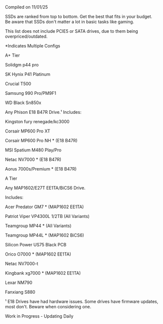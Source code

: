 Compiled on 11/01/25

SSDs are ranked from top to bottom. Get the best that fits in your budget. Be aware that SSDs don't matter a lot in basic tasks like gaming.

This list does not include PCIE5 or SATA drives, due to them being overpriced/outdated.

*Indicates Multiple Configs 

A+ Tier

Solidgm p44 pro

SK Hynix P41 Platinum

Crucial T500

Samsung 990 Pro/PM9F1

WD Black Sn850x

Any Phison E18 B47R Drive.¹ Includes:

Kingston fury renegade/kc3000

Corsair MP600 Pro XT

Corsair MP600 Pro NH * (E18 B47R)

MSI Spatium M480 Play/Pro

Netac NV7000 * (E18 B47R)

Aorus 7000s/Premium * (E18 B47R)

A Tier

Any MAP1602/E27T EE1TA/BiCS6 Drive. 

Includes:

Acer Predator GM7 * (MAP1602 EE1TA)

Patriot Viper VP4300L 1/2TB (All Variants)

Teamgroup MP44 * (All Variants)

Teamgroup MP44L * (MAP1602 BiCS6)

Silicon Power US75 Black PCB

Orico O7000 * (MAP1602 EE1TA)

Netac NV7000-t

Kingbank xg7000 * (MAP1602 EE1TA)

Lexar NM790

Fanxiang S880

¹ E18 Drives have had hardware issues. Some drives have firmware updates, most don't. Beware when considering one.

Work in Progress - Updating Daily 
